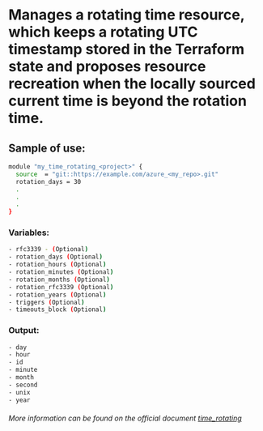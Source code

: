# Manages a rotating time resource, which keeps a rotating UTC timestamp stored in the Terraform state and proposes resource recreation when the locally sourced current time is beyond the rotation time.

## Sample of use:

```bash
module "my_time_rotating_<project>" {
  source  = "git::https://example.com/azure_<my_repo>.git"
  rotation_days = 30
  .
  .
  .
}
```

### Variables:

```bash
- rfc3339 - (Optional)
- rotation_days (Optional)
- rotation_hours (Optional)
- rotation_minutes (Optional)
- rotation_months (Optional)
- rotation_rfc3339 (Optional)
- rotation_years (Optional)
- triggers (Optional)
- timeouts_block (Optional)
```

### Output:

```bash
- day
- hour
- id
- minute
- month
- second
- unix
- year
```

###### More information can be found on the official document [time_rotating](https://registry.terraform.io/providers/hashicorp/time/latest/docs/resources/rotating)